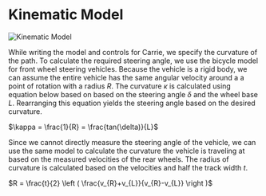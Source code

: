 # Kinematic Model
<img src="../images/model.png"
     alt="Kinematic Model"
     style="max-height:300px;" />

While writing the model and controls for Carrie, we specify the curvature of the path. To calculate the required steering angle, we use the bicycle model for front wheel steering vehicles. Because the vehicle is a rigid body, we can assume the entire vehicle has the same angular velocity around a a point of rotation with a radius $R$. The curvature $\kappa$ is calculated using equation below based on based on the steering angle $\delta$ and the wheel base $L$. Rearranging this equation yields the steering angle based on the desired curvature.

$\kappa = \frac{1}{R} = \frac{tan(\delta)}{L}$

Since we cannot directly measure the steering angle of the vehicle, we can use the same model to calculate the curvature the vehicle is traveling at based on the measured velocities of the rear wheels. The radius of curvature is calculated based on the velocities and half the track width $t$.

$R = \frac{t}{2} \left ( \frac{v_{R}+v_{L}}{v_{R}-v_{L}} \right )$
